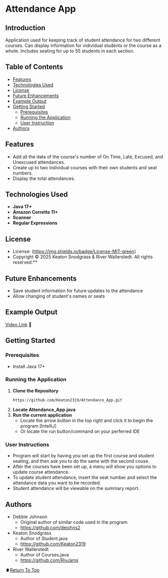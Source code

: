 # Attendance App

## Introduction
Application used for keeping track of student attendance for two different courses.
Can display information for individual students or the course as a whole. 
Includes seating for up to 55 students in each section.

## Table of Contents
- [Features](#features)
- [Technologies Used](#technologies-used)
- [License](#license)
- [Future Enhancements](#future-enhancements)
- [Example Output](#example-output)
- [Getting Started](#getting-started)
     - [Prerequisites](#prerequisites)
     - [Running the Application](#running-the-application)
     - [User Instruction](#user-instructions)
- [Authors](#authors)

## Features
- Add all the data of the course's number of On Time, Late, Excused, and Unexcused attendances.
- Create up to two individual courses with their own students and seat numbers.
- Display the total attendances.

## Technologies Used
- **Java 17+**
- **Amazon Corretto 11+**
- **Scanner**
- **Regular Expressions**
  
## License
- License: (https://img.shields.io/badge/License-MIT-green)
- Copyright &copy; 2025 Keaton Snodgrass & River Wallerstedt. All rights reserved.**

## Future Enhancements
- Save student information for future updates to the attendance
- Allow changing of student's names or seats

## Example Output

[Video Link](./src/BankAppOutput.gif) 🎥

## Getting Started

### Prerequisites
- Install Java 17+

### Running the Application
1. **Clone the Repository**
   ```
   https://github.com/Keaton2319/Attendance_App.git
   ```
2. **Locate Attendance_App.java**
3. **Run the current application**
     - Locate the arrow button in the top right and click it to begin the program [IntelliJ]
     - Or locate the run button/command on your perferred IDE

### User Instructions

- Program will start by having you set up the first course and student seating,
  and then ask you to do the same with the second couse.
- After the courses have been set up, a menu will show you options to update course attendance.
- To update student attendance, insert the seat number and select the attendance data you want to be recorded.
- Student attendance will be viewable on the summary report.

## Authors
- Debbie Johnson
     - Original author of similar code used in the program
     - https://github.com/dejohns2
- Keaton Snodgrass
     - Author of Student.java
     - https://github.com/Keaton2319
- River Wallerstedt
     - Author of Courses.java
     - https://github.com/RivJams

:arrow_up:[Return To Top](#attendance-app)
